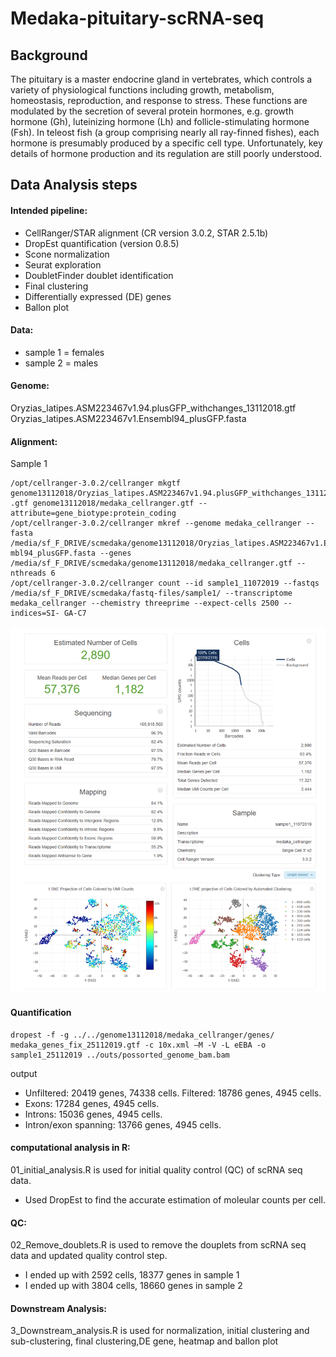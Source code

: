 # Medaka-pituitary-scRNA-seq

## Background

The pituitary is a master endocrine gland in vertebrates, which controls a variety of physiological functions including growth, metabolism, homeostasis, reproduction, and response to stress. These functions are modulated by the secretion of several protein hormones, e.g. growth hormone (Gh), luteinizing hormone (Lh) and follicle-stimulating hormone (Fsh). In teleost fish (a group comprising nearly all ray-finned fishes), each hormone is presumably produced by a specific cell type. Unfortunately, key details of hormone production and its regulation are still poorly understood.  

## Data Analysis steps

#### Intended pipeline:

* CellRanger/STAR alignment (CR version 3.0.2, STAR 2.5.1b)
* DropEst quantification (version 0.8.5)
* Scone normalization
* Seurat exploration
* DoubletFinder doublet identification
* Final clustering
* Differentially expressed (DE) genes
* Ballon plot


#### Data:
* sample 1 = females
* sample 2 = males

#### Genome:
Oryzias_latipes.ASM223467v1.94.plusGFP_withchanges_13112018.gtf 
Oryzias_latipes.ASM223467v1.Ensembl94_plusGFP.fasta

#### Alignment:

Sample 1
```
/opt/cellranger-3.0.2/cellranger mkgtf genome13112018/Oryzias_latipes.ASM223467v1.94.plusGFP_withchanges_13112018 .gtf genome13112018/medaka_cellranger.gtf -- attribute=gene_biotype:protein_coding
/opt/cellranger-3.0.2/cellranger mkref --genome medaka_cellranger --fasta /media/sf_F_DRIVE/scmedaka/genome13112018/Oryzias_latipes.ASM223467v1.Ense mbl94_plusGFP.fasta --genes /media/sf_F_DRIVE/scmedaka/genome13112018/medaka_cellranger.gtf --nthreads 6
/opt/cellranger-3.0.2/cellranger count --id sample1_11072019 --fastqs /media/sf_F_DRIVE/scmedaka/fastq-files/sample1/ --transcriptome medaka_cellranger --chemistry threeprime --expect-cells 2500 --indices=SI- GA-C7
```

![average_plot_CTCF](https://github.com/sikh09/Medaka-pituitary-scRNA-seq/blob/master/Cell_ranger_results.png)

#### Quantification
```
dropest -f -g ../../genome13112018/medaka_cellranger/genes/ medaka_genes_fix_25112019.gtf -c 10x.xml –M -V -L eEBA -o sample1_25112019 ../outs/possorted_genome_bam.bam
```
output

* Unfiltered: 20419 genes, 74338 cells. Filtered: 18786 genes, 4945 cells.
* Exons: 17284 genes, 4945 cells.
* Introns: 15036 genes, 4945 cells.
* Intron/exon spanning: 13766 genes, 4945 cells.

#### computational analysis in R:
01_initial_analysis.R is used for initial quality control (QC) of scRNA seq data.
* Used DropEst to find the accurate estimation of moleular counts per cell. 

#### QC:
02_Remove_doublets.R is used to remove the douplets from scRNA seq data and updated quality control step.
* I ended up with 2592 cells, 18377 genes in sample 1
* I ended up with 3804 cells, 18660 genes in sample 2

#### Downstream Analysis:
3_Downstream_analysis.R is used for normalization, initial clustering and sub-clustering, final clustering,DE gene, heatmap and ballon plot

